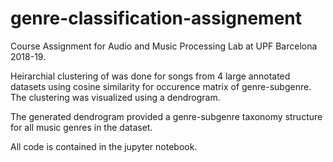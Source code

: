 # genre-classification-assignement

Course Assignment for Audio and Music Processing Lab at UPF Barcelona 2018-19. 

Heirarchial clustering of was done for songs from 4 large annotated datasets using cosine similarity for occurence matrix of genre-subgenre. The clustering was visualized using a dendrogram. 

The generated dendrogram provided a genre-subgenre taxonomy structure for all music genres in the dataset.

All code is contained in the jupyter notebook.
